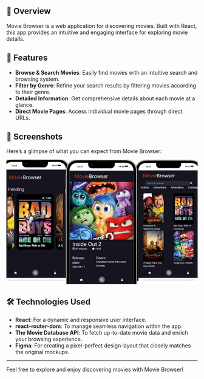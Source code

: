 ## 🌟 Overview

Movie Browser is a web application for discovering movies. Built with React, this app provides an intuitive and engaging interface for exploring movie details.

## 🚀 Features

- **Browse & Search Movies**: Easily find movies with an intuitive search and browsing system.
- **Filter by Genre**: Refine your search results by filtering movies according to their genre.
- **Detailed Information**: Get comprehensive details about each movie at a glance.
- **Direct Movie Pages**: Access individual movie pages through direct URLs.

## 📸 Screenshots

Here’s a glimpse of what you can expect from Movie Browser:

![Screenshot1](https://github.com/MaryamAkraiche/movieBrowser/blob/development/MB-README.png?raw=true)

## 🛠️ Technologies Used

- **React**: For a dynamic and responsive user interface.
- **react-router-dom**: To manage seamless navigation within the app.
- **The Movie Database API**: To fetch up-to-date movie data and enrich your browsing experience.
- **Figma**: For creating a pixel-perfect design layout that closely matches the original mockups.

---

Feel free to explore and enjoy discovering movies with Movie Browser!
